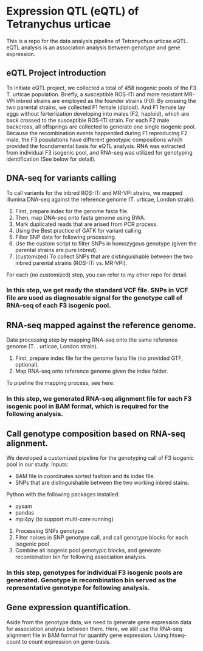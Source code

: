 # Expression QTL (eQTL) of Tetranychus urticae
This is a repo for the data analysis pipeline of Tetranychus urticae eQTL.
eQTL analysis is an association analysis between genotype and gene expression.

## eQTL Project introduction
  To initiate eQTL project, we collected a total of 458 isogenic pools of the F3 T. urticae population. Briefly, a susceptible ROS-ITi and more resistant MR-VPi inbred strains are employed as the founder strains (F0). By crossing the two parental strains, we collected F1 female (diploid). And F1 female lay eggs without ferterlization developing into males (F2, haploid), which are back crossed to the susceptible ROS-ITi strain. For each F2 male backcross, all offsprings are collected to generate one single isogenic pool. 
  Because the recombination events happended during F1 reproducing F2 male, the F3 populations have different genotypic compositions which provided the foundamental basis for eQTL analysis. RNA was extracted from individual F3 isogenic pool, and RNA-seq was utilized for genotyping identification (See below for detail). 
  
## DNA-seq for variants calling
To call variants for the inbred ROS-ITi and MR-VPi strains, we mapped illumina DNA-seq against the reference genome (T. urticae, London strain). 
1. First, prepare index for the genome fasta file.
2. Then, map DNA-seq onto fasta genome using BWA.
3. Mark duplicated reads that are arised from PCR process.
4. Using the Best practice of GATK for variant calling. 
5. Filter SNP data for following processing.
6. Use the custom script to filter SNPs in homozygous genotype (given the parental strains are pure inbred).
7. (customized) To collect SNPs that are distinguishable between the two inbred parental strains (ROS-ITi vs. MR-VPi).

For each (no customized) step, you can refer to my other repo for detail. 

### In this step, we get ready the standard VCF file. SNPs in VCF file are used as diagnosable signal for the genotype call of RNA-seq of each F3 isogenic pool. 

## RNA-seq mapped against the reference genome. 
Data processing step by mapping RNA-seq onto the same reference genome (T. . urticae, London strain). 
1. First, prepare index file for the genome fasta file (no provided GTF, optional).
2. Map RNA-seq onto reference genome given the index folder. 

To pipeline the mapping process, see here. 

### In this step, we generated RNA-seq alignment file for each F3 isogenic pool in BAM format, which is required for the following analysis. 

## Call genotype composition based on RNA-seq alignment.
We developed a customized pipeline for the genotyping call of F3 isogenic pool in our study. 
Inputs:
- BAM file in coordinates sorted fashion and its index file.
- SNPs that are distinguishable between the two working inbred stains. 

Python with the following packages installed:
- pysam
- pandas
- mpi4py (to support multi-core running)

1. Processing SNPs genotype
2. Filter noises in SNP genotype call, and call genotype blocks for each isogenic pool
3. Combine all isogenic pool genotypic blocks, and generate recombination bin for following association analysis. 

### In this step, genotypes for individual F3 isogenic pools are generated. Genotype in recombination bin served as the representative genotype for following analysis. 

## Gene expression quantification.
Aside from the genotype data, we need to generate gene expression data for association analysis between them. 
Here, we still use the RNA-seq alignment file in BAM format for quantify gene expression. 
Using htseq-count to count expression on gene-basis. 

## 

